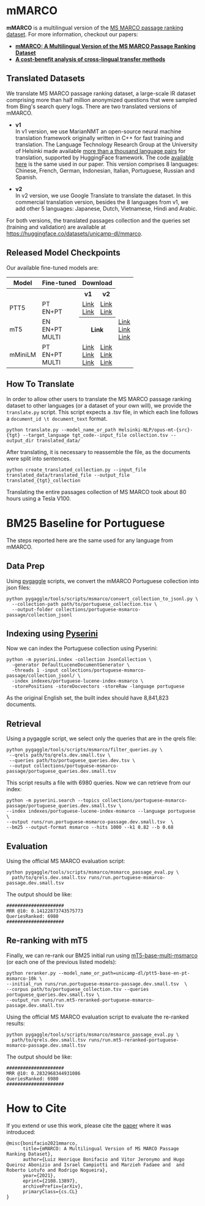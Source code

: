 # mMARCO
**mMARCO** is a multilingual version of the [MS MARCO passage ranking dataset](https://microsoft.github.io/msmarco/).
For more information, checkout our papers:
  * [**mMARCO: A Multilingual Version of the MS MARCO Passage Ranking Dataset**](https://arxiv.org/abs/2108.13897)
  * [**A cost-benefit analysis of cross-lingual transfer methods**](https://arxiv.org/abs/2105.06813)
<!---
This repository presents a neural machine translation-based method for translating the MS MARCO passage ranking dataset.
The code available here is the same used in our paper [**mMARCO: A Multilingual Version of MS MARCO Passage Ranking Dataset**](https://arxiv.org/abs/2108.13897).
-->

## Translated Datasets
We translate MS MARCO passage ranking dataset, a large-scale IR dataset comprising more than half million anonymized questions that were sampled from Bing's search query logs. There are two translated versions of mMARCO.

  * **v1**  
  In v1 version, we use MarianNMT an open-source neural machine translation framework originally written in C++ for fast training and translation. The Language Technology Research Group at the University of Helsinki made available [more than a thousand language pairs](https://huggingface.co/Helsinki-NLP) for translation, supported by HuggingFace framework. The code [available here](https://github.com/unicamp-dl/mMARCO/blob/main/scripts/translate.py) is the same used in our paper.
  This version comprises 8 languages: Chinese, French, German, Indonesian, Italian, Portuguese, Russian and Spanish.

  * **v2**  
  In v2 version, we use Google Translate to translate the dataset. In this commercial translation version, besides the 8 languages from v1, we add other 5 languages: Japanese, Dutch, Vietnamese, Hindi and Arabic.

For both versions, the translated passages collection and the queries set (training and validation) are available at https://huggingface.co/datasets/unicamp-dl/mmarco.

<!---
As described in our work, we made available the MS MARCO passage ranking dataset translated to 8 languages (Chinese, French, German, Indonesian, Italian, Portuguese, Russian and Spanish).
The translated passages collection and the queries set (training and validation) are available at https://huggingface.co/datasets/unicamp-dl/mmarco/tree/main/data/v1.1.
-->

## Released Model Checkpoints
Our available fine-tuned models are: 
<!DOCTYPE html>
<html>
<body>

<table>
  <tr>
    <th>Model</th>
    <th>Fine-tuned</th>
    <th colspan=2>Download</th>
  </tr>
  <tr>
    <th></th>
    <th></th>
    <th>v1</th>
    <th>v2</th>
  </tr>
  <tr>
    <td>PTT5</td>
    <td>PT<br>EN+PT</td>
    <td><a href="https://huggingface.co/unicamp-dl/ptt5-base-pt-msmarco-100k-v1">Link</a><br><a href="https://huggingface.co/unicamp-dl/ptt5-base-pt-msmarco-100k-v2">Link</\a></td>
    <td><a href="https://huggingface.co/unicamp-dl/ptt5-base-en-pt-msmarco-10k-v1">Link</\a><br><a href="unicamp-dl/ptt5-base-en-pt-msmarco-100k-v2">Link</\a></td>
  </tr>
  <tr>
    <td>mT5</td>
    <td>EN<br>EN+PT<br>MULTI</td>
    <th colspan=2 a href="unicamp-dl/ptt5-base-en-pt-msmarco-100k-v2">Link</\a></th>
    <td><a href="">Link</\a><br><a href="">Link</\a><br><a href="">Link</\a></td>
  </tr>
  <tr>
    <td>mMiniLM</td>
    <td>PT<br>EN+PT<br>MULTI</td>
    <td><a href="">Link</\a><br><a href="">Link</\a><br><a href="">Link</\a></td>
    <td><a href="">Link</\a><br><a href="">Link</\a><br><a href="">Link</\a></td>
  </tr>
</table>

</body>
</html>



<!---
| Model | Description | MRR@10*|
| :--- | :--- | :---: |
|[ptT5-base-pt-msmarco](https://huggingface.co/unicamp-dl/ptt5-base-pt-msmarco-100k)| a [PTT5](https://github.com/unicamp-dl/PTT5) model fine-tuned on Portuguese MS MARCO | 0.188 |
|[ptT5-base-en-pt-msmarco](https://huggingface.co/unicamp-dl/ptt5-base-en-pt-msmarco-10k) | a PTT5 model fine-tuned on English and Portuguese MS MARCO| 0.343|
|[mT5-base-en-pt-msmarco](https://huggingface.co/unicamp-dl/mt5-base-en-pt-msmarco) |a [mT5](https://github.com/google-research/multilingual-t5) model fine-tuned on both English and Portuguese MS MARCO | 0.375|
|[mT5-base-multi-msmarco](https://huggingface.co/unicamp-dl/mt5-base-multi-msmarco) |a mT5 model fine-tuned on mMARCO |0.366 |
|[mMiniLM-pt-msmarco](https://huggingface.co/unicamp-dl/multilingual-MiniLM-L6-v2-pt-msmarco) |a [mMiniLM](https://github.com/microsoft/unilm/tree/master/minilm) model fine-tuned on Portuguese MS MARCO | - |
|[mMiniLM-en-pt-msmarco](https://huggingface.co/unicamp-dl/multilingual-MiniLM-L6-v2-en-pt-msmarco) |a mMiniLM model fine-tuned on both English and Portuguese MS MARCO | 0.375|
|[mMiniLM-multi-msmarco](https://huggingface.co/unicamp-dl/multilingual-MiniLM-L6-v2-multi-msmarco) |a mMiniLM model fine-tuned on mMARCO | 0.363|

\* MRR@10 on English MS MARCO
-->
<!---
## Dataset
We translate MS MARCO passage ranking dataset, a large-scale IR dataset comprising more than half million anonymized questions that were sampled from Bing's search query logs.
-->
<!---
## Translation Model
To translate the MS MARCO dataset, we use MarianNMT an open-source neural machine translation framework originally written in C++ for fast training and translation. The Language Technology Research Group at the University of Helsinki made available [more than a thousand language pairs](https://huggingface.co/Helsinki-NLP) for translation, supported by HuggingFace framework.
-->

## How To Translate
In order to allow other users to translate the MS MARCO passage ranking dataset to other languages (or a dataset of your own will), we provide the ```translate.py``` script. This script expects a .tsv file, in which each line follows a ```document_id \t document_text``` format.
```
python translate.py --model_name_or_path Helsinki-NLP/opus-mt-{src}-{tgt} --target_language tgt_code--input_file collection.tsv --output_dir translated_data/
```
After translating, it is necessary to reassemble the file, as the documents were split into sentences.
```
python create_translated_collection.py --input_file translated_data/translated_file --output_file translated_{tgt}_collection
```
Translating the entire passages collection of MS MARCO took about 80 hours using a Tesla V100.

# BM25 Baseline for Portuguese
The steps reported here are the same used for any language from mMARCO. 

## Data Prep

Using [pygaggle](https://github.com/castorini/pygaggle) scripts, we convert the mMARCO Portuguese collection into json files:
```
python pygaggle/tools/scripts/msmarco/convert_collection_to_jsonl.py \
  --collection-path path/to/portuguese_collection.tsv \
  --output-folder collections/portuguese-msmarco-passage/collection_jsonl
```
## Indexing using [Pyserini](https://github.com/castorini/pyserini)
Now we can index the Portuguese collection using Pyserini:
```
python -m pyserini.index -collection JsonCollection \
  -generator DefaultLuceneDocumentGenerator \
  -threads 1 -input collections/portuguese-msmarco-passage/collection_jsonl/ \
  -index indexes/portuguese-lucene-index-msmarco \
  -storePositions -storeDocvectors -storeRaw -language portuguese
```
As the original English set, the built index should have 8,841,823 documents.

## Retrieval
Using a pygaggle script, we select only the queries that are in the qrels file:
```
python pygaggle/tools/scripts/msmarco/filter_queries.py \
 --qrels path/to/qrels.dev.small.tsv \
 --queries path/to/portuguese_queries.dev.tsv \
 --output collections/portuguese-msmarco-passage/portuguese_queries.dev.small.tsv
 ```
 This script results a file with 6980 queries. Now we can retrieve from our index:
 
  ```
python -m pyserini.search --topics collections/portuguese-msmarco-passage/portuguese_queries.dev.small.tsv \
 --index indexes/portuguese-lucene-index-msmarco --language portuguese \
 --output runs/run.portuguese-msmarco-passage.dev.small.tsv  \
 --bm25 --output-format msmarco --hits 1000 --k1 0.82 --b 0.68
  ```
 ## Evaluation
Using the official MS MARCO evaluation script:
```
python pygaggle/tools/scripts/msmarco/msmarco_passage_eval.py \
  path/to/qrels.dev.small.tsv runs/run.portuguese-msmarco-passage.dev.small.tsv
``` 
The output should be like:
```
#####################
MRR @10: 0.14122873743575773
QueriesRanked: 6980
#####################
```

## Re-ranking with mT5
Finally, we can re-rank our BM25 initial run using [mT5-base-multi-msmarco](https://huggingface.co/unicamp-dl/mt5-base-multi-msmarco) (or each one of the previous listed models):
``` 
python reranker.py --model_name_or_path=unicamp-dl/ptt5-base-en-pt-msmarco-10k \
--initial_run runs/run.portuguese-msmarco-passage.dev.small.tsv  \
--corpus path/to/portuguese_collection.tsv --queries portuguese_queries.dev.small.tsv \
--output_run runs/run.mt5-reranked-portuguese-msmarco-passage.dev.small.tsv
``` 
Using the official MS MARCO evaluation script to evaluate the re-ranked results:
```
python pygaggle/tools/scripts/msmarco/msmarco_passage_eval.py \
  path/to/qrels.dev.small.tsv runs/run.mt5-reranked-portuguese-msmarco-passage.dev.small.tsv
``` 
The output should be like:
```
#####################
MRR @10: 0.2832968344931086
QueriesRanked: 6980
#####################
```
 
# How to Cite

If you extend or use this work, please cite the [paper][paper] where it was
introduced:

```
@misc{bonifacio2021mmarco,
      title={mMARCO: A Multilingual Version of MS MARCO Passage Ranking Dataset}, 
      author={Luiz Henrique Bonifacio and Vitor Jeronymo and Hugo Queiroz Abonizio and Israel Campiotti and Marzieh Fadaee and  and Roberto Lotufo and Rodrigo Nogueira},
      year={2021},
      eprint={2108.13897},
      archivePrefix={arXiv},
      primaryClass={cs.CL}
}
```

[paper]: https://arxiv.org/abs/2108.13897
